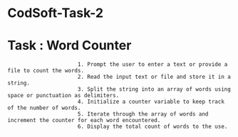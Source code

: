 # CodSoft-Task-2
#           Task : Word Counter 

                          1. Prompt the user to enter a text or provide a file to count the words.
                          2. Read the input text or file and store it in a string.
                          3. Split the string into an array of words using space or punctuation as delimiters.
                          4. Initialize a counter variable to keep track of the number of words.
                          5. Iterate through the array of words and increment the counter for each word encountered.
                          6. Display the total count of words to the use.
